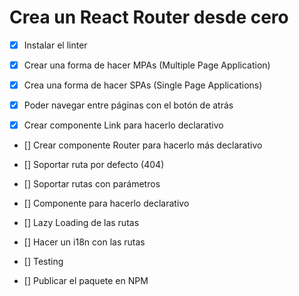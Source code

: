 # Crea un React Router desde cero

- [x] Instalar el linter

- [x] Crear una forma de hacer MPAs (Multiple Page Application)

- [x] Crea una forma de hacer SPAs (Single Page Applications)

- [x] Poder navegar entre páginas con el botón de atrás

- [x] Crear componente Link para hacerlo declarativo

- [] Crear componente Router para hacerlo más declarativo

- [] Soportar ruta por defecto (404)

- [] Soportar rutas con parámetros

- [] Componente para hacerlo declarativo

- [] Lazy Loading de las rutas

- [] Hacer un i18n con las rutas

- [] Testing

- [] Publicar el paquete en NPM
